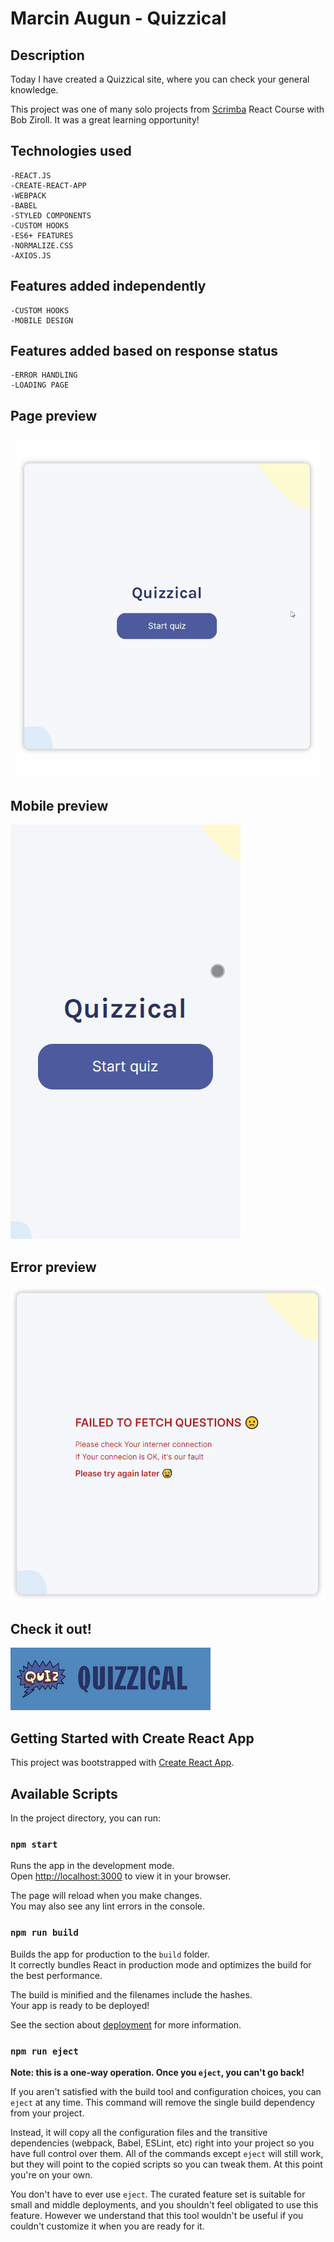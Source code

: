 # Marcin Augun - Quizzical

## Description

Today I have created a Quizzical site, where you can check your general knowledge.

This project was one of many solo projects from [Scrimba](https://scrimba.com/learn/learnreact) React Course with Bob Ziroll. It was a great learning opportunity!

## Technologies used

    -REACT.JS
    -CREATE-REACT-APP
    -WEBPACK
    -BABEL
    -STYLED COMPONENTS
    -CUSTOM HOOKS
    -ES6+ FEATURES
    -NORMALIZE.CSS
    -AXIOS.JS

## Features added independently

    -CUSTOM HOOKS
    -MOBILE DESIGN

## Features added based on response status

    -ERROR HANDLING
    -LOADING PAGE

## Page preview

![](quizzical-react-preview.gif)

## Mobile preview

![](quizzical-react-mobile-preview.gif)

## Error preview

![](quizzical-react-error-preview.png)

## Check it out!

[![](readme-icon.png)](https://marcin10lw.github.io/quizzical-react/)

## Getting Started with Create React App

This project was bootstrapped with [Create React App](https://github.com/facebook/create-react-app).

## Available Scripts

In the project directory, you can run:

### `npm start`

Runs the app in the development mode.\
Open [http://localhost:3000](http://localhost:3000) to view it in your browser.

The page will reload when you make changes.\
You may also see any lint errors in the console.

### `npm run build`

Builds the app for production to the `build` folder.\
It correctly bundles React in production mode and optimizes the build for the best performance.

The build is minified and the filenames include the hashes.\
Your app is ready to be deployed!

See the section about [deployment](https://facebook.github.io/create-react-app/docs/deployment) for more information.

### `npm run eject`

**Note: this is a one-way operation. Once you `eject`, you can't go back!**

If you aren't satisfied with the build tool and configuration choices, you can `eject` at any time. This command will remove the single build dependency from your project.

Instead, it will copy all the configuration files and the transitive dependencies (webpack, Babel, ESLint, etc) right into your project so you have full control over them. All of the commands except `eject` will still work, but they will point to the copied scripts so you can tweak them. At this point you're on your own.

You don't have to ever use `eject`. The curated feature set is suitable for small and middle deployments, and you shouldn't feel obligated to use this feature. However we understand that this tool wouldn't be useful if you couldn't customize it when you are ready for it.
